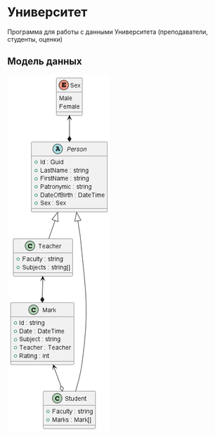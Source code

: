 ﻿# Университет

Программа для работы с данными Университета (преподаватели, студенты, оценки)

## Модель данных

![model diagramm](model_diagramm.png)